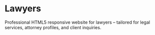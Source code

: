 # Lawyers
Professional HTML5 responsive website for lawyers – tailored for legal services, attorney profiles, and client inquiries.
